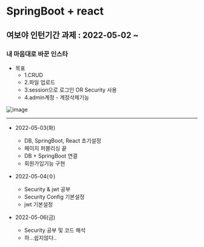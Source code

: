 # SpringBoot + react
## 여보야 인턴기간 과제 : 2022-05-02 ~  
### 내 마음대로 바꾼 인스타
* 목표
  + 1.CRUD
  + 2.파일 업로드
  + 3.session으로 로그인 OR Security 사용
  + 4.admin계정 - 계정삭제기능

![image](https://user-images.githubusercontent.com/94040224/166425598-2e143094-6121-4242-a1d7-5545311a326e.png)

------------
* 2022-05-03(화)
  + DB, SpringBoot, React 초기설정
  + 페이지 퍼블리싱 끝
  + DB + SpringBoot 연결
  + 회원가입기능 구현

* 2022-05-04(수)
  + Security & jwt 공부
  + Security Config 기본설정
  + jwt 기본설정

* 2022-05-06(금)
  + Security 공부 및 코드 해석
  + 하...쉽지않다..
